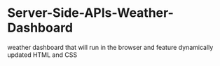 # Server-Side-APIs-Weather-Dashboard
weather dashboard that will run in the browser and feature dynamically updated HTML and CSS
